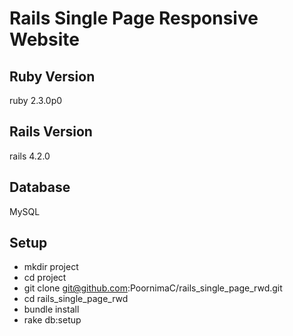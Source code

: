 # Rails Single Page Responsive Website


## Ruby Version
ruby 2.3.0p0

## Rails Version
rails 4.2.0

## Database
MySQL


## Setup

* mkdir project
* cd project
* git clone git@github.com:PoornimaC/rails_single_page_rwd.git
* cd rails_single_page_rwd
* bundle install
* rake db:setup
